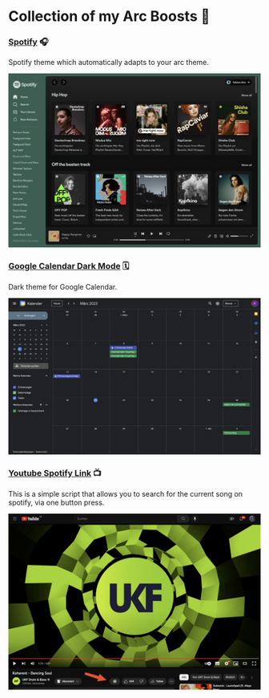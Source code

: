 # Collection of my Arc Boosts 🚀

### [Spotify](/spotify) 🎧

Spotify theme which automatically adapts to your arc theme. 

![Spotify Homescreen](spotify/spotify_homescreen.png "Spotify Homescreen")


### [Google Calendar Dark Mode](/google_calendar) 🗓️

Dark theme for Google Calendar.

![Google Calendar](google_calendar/google_calendar.png "Google Calendar")

### [Youtube Spotify Link](/youtube) 📺

This is a simple script that allows you to search for the current song on spotify, via one button press.

![Youtube Song](youtube/youtube_song.png "Youtube Song")
